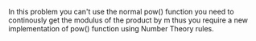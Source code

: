 In this problem you can't use the normal pow() function you need to continously get the modulus of the product by m thus you require a new implementation of pow() function using Number Theory rules.
